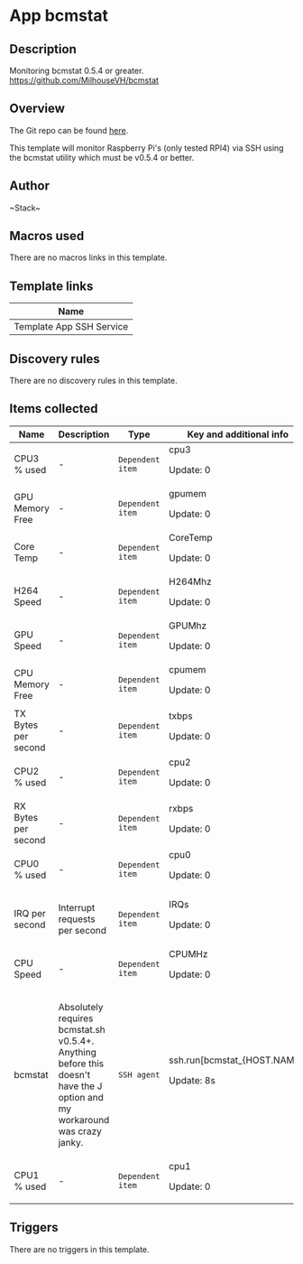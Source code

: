 # App bcmstat

## Description

Monitoring bcmstat 0.5.4 or greater. https://github.com/MilhouseVH/bcmstat

## Overview

The Git repo can be found [here](https://gitlab.com/i.am.stack/zabbix_bcmstat_raspberrypi).


This template will monitor Raspberry Pi's (only tested RPI4) via SSH using the bcmstat utility which must be v0.5.4 or better. 



## Author

~Stack~

## Macros used

There are no macros links in this template.

## Template links

|Name|
|----|
|Template App SSH Service|


## Discovery rules

There are no discovery rules in this template.

## Items collected

|Name|Description|Type|Key and additional info|
|----|-----------|----|----|
|CPU3 % used|<p>-</p>|`Dependent item`|cpu3<p>Update: 0</p>|
|GPU Memory Free|<p>-</p>|`Dependent item`|gpumem<p>Update: 0</p>|
|Core Temp|<p>-</p>|`Dependent item`|CoreTemp<p>Update: 0</p>|
|H264 Speed|<p>-</p>|`Dependent item`|H264Mhz<p>Update: 0</p>|
|GPU Speed|<p>-</p>|`Dependent item`|GPUMhz<p>Update: 0</p>|
|CPU Memory Free|<p>-</p>|`Dependent item`|cpumem<p>Update: 0</p>|
|TX Bytes per second|<p>-</p>|`Dependent item`|txbps<p>Update: 0</p>|
|CPU2 % used|<p>-</p>|`Dependent item`|cpu2<p>Update: 0</p>|
|RX Bytes per second|<p>-</p>|`Dependent item`|rxbps<p>Update: 0</p>|
|CPU0 % used|<p>-</p>|`Dependent item`|cpu0<p>Update: 0</p>|
|IRQ per second|<p>Interrupt requests per second</p>|`Dependent item`|IRQs<p>Update: 0</p>|
|CPU Speed|<p>-</p>|`Dependent item`|CPUMHz<p>Update: 0</p>|
|bcmstat|<p>Absolutely requires bcmstat.sh v0.5.4+. Anything before this doesn't have the J option and my workaround was crazy janky.</p>|`SSH agent`|ssh.run[bcmstat_{HOST.NAME}]<p>Update: 8s</p>|
|CPU1 % used|<p>-</p>|`Dependent item`|cpu1<p>Update: 0</p>|


## Triggers

There are no triggers in this template.

